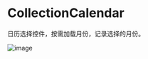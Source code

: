 # CollectionCalendar
  日历选择控件，按需加载月份，记录选择的月份。

 ![image](https://github.com/deathewind/CollectionCalendar/CollectionCalendar/screenshots/ScreenShot1.png)
